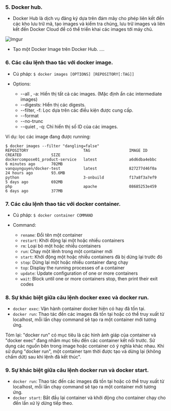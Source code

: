 ### 5. Docker hub.
- Docker Hub là dịch vụ đăng ký dựa trên đám mây cho phép liên kết đến các kho lưu trữ mã, tạo images và kiểm tra chúng, lưu trữ images và liên kết đến Docker Cloud để có thể triển khai các images tới máy chủ.

![Imgur](https://i.imgur.com/v2GOGYf.png)

- Tạo một Docker Image trên Docker Hub.
....


### 6. Các câu lệnh thao tác với docker image.
- Cú pháp: ```$ docker images [OPTIONS] [REPOSITORY[:TAG]]```

- Options:
  + --all , -a: Hiển thị tất cả các images. (Mặc định ẩn các intermediate images)
  + --digests: Hiển thị các digests.
  + --filter, -f: Lọc dựa trên các điều kiện được cung cấp.
  + --format
  + --no-trunc
  + --quiet , -q: Chỉ hiển thị số ID của các images.
 
Ví dụ: lọc các image đang được running:
```
$ docker images --filter "dangling=false"
REPOSITORY                        TAG                 IMAGE ID            CREATED             SIZE
dockercompose01_product-service   latest              a6d6dba4ebbc        6 minutes ago       702MB
vanquynguyen/docker-test          latest              827277d46f0a        24 hours ago        93.6MB
python                            3-onbuild           f17a8f3a7ef9        5 days ago          692MB
php                               apache              08685253e459        6 days ago          377MB
```


### 7. Các câu lệnh thao tác với docker container.
- Cú pháp: ```$ docker container COMMAND```

- Command:
  + ```rename```: Đổi tên một container
  + ```restart```: Khởi động lại một hoặc nhiều containers
  + ```rm```: Loại bỏ một hoặc nhiều containers
  + ```run```: Chạy một lênh trong một container mới
  + ```start```: Khởi động một hoặc nhiều containers đã bị dừng lại trước đó
  + ```stop```: Dừng lại một hoặc nhiều container đang chạy
  + ```top```: Display the running processes of a container
  + ```update```: Update configuration of one or more containers
  + ```wait```: Block until one or more containers stop, then print their exit codes
 

### 8. Sự khác biệt giữa câu lệnh docker exec và docker run.
- ```docker exec```: Vận hành container docker hiện có hay đã tồn tại.
- ```docker run```: Thao tác đến các images đã tồn tại hoặc có thể truy xuất từ localhost, mỗi lần chạy command sẽ tạo ra một container mới tương ứng.

Tóm lại: "docker run" có mục tiêu là các hình ảnh giáp của container và "docker exec" đang nhắm mục tiêu đến các container kết nối trước. Sử dụng các nguồn bên trong image hoặc container có ý nghĩa khác nhau. Khi sử dụng "docker run", một container tạm thời được tạo và dừng lại (không chấm dứt) sau khi lệnh đã kết thúc".



### 9. Sự khác biệt giữa câu lệnh docker run và docker start.
- ```docker run```: Thao tác đến các images đã tồn tại hoặc có thể truy xuất từ localhost, mỗi lần chạy command sẽ tạo ra một container mới tương ứng.
- ```docker start```: Bắt đầu lại container và khởi động cho container chạy cho đến lần xử lý dừng tiếp theo.
